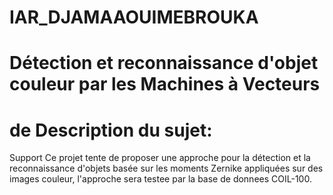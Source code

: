 # IAR_DJAMAAOUIMEBROUKA
# Détection et reconnaissance d'objet couleur par les Machines à Vecteurs
# de Description du sujet:
Support Ce projet tente de proposer une approche pour la détection et la reconnaissance d'objets basée sur les moments Zernike appliquées sur des images couleur, l'approche sera testee par la base de donnees COIL-100.

